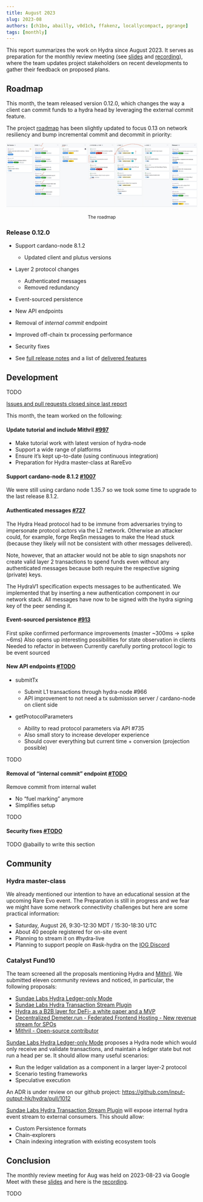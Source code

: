 ```yaml
---
title: August 2023
slug: 2023-08
authors: [ch1bo, abailly, v0d1ch, ffakenz, locallycompact, pgrange]
tags: [monthly]
---
```


This report summarizes the work on Hydra since August 2023. It serves as
preparation for the monthly review meeting (see [slides][slides] and
[recording][recording]), where the team updates project stakeholders on recent
developments to gather their feedback on proposed plans.

## Roadmap

This month, the team released version 0.12.0, which changes the way a client
can commit funds to a hydra head by leveraging the external commit feature.

The project
[roadmap](https://github.com/orgs/input-output-hk/projects/21/views/7) has been
slightly updated to focus 0.13 on network resiliency and bump incremental
commit and decommit in priority:

![The roadmap](./img/2023-08-roadmap.jpg) <small><center>The roadmap</center></small>

### Release 0.12.0

- Support cardano-node 8.1.2
  - Updated client and plutus versions
- Layer 2 protocol changes
  - Authenticated messages
  - Removed redundancy
- Event-sourced persistence
- New API endpoints
- Removal of _internal commit_ endpoint
- Improved off-chain tx processing performance
- Security fixes

- See [full release notes](https://github.com/input-output-hk/hydra/releases/tag/0.12.0) and a list of [delivered features](https://github.com/input-output-hk/hydra/milestone/12?closed=1)

## Development

TODO

[Issues and pull requests closed since last report](https://github.com/input-output-hk/hydra/issues?q=is%3Aclosed+sort%3Aupdated-desc+closed%3A2023-07-28..2023-08-23)

This month, the team worked on the following:

#### Update tutorial and include Mithril [#997](https://github.com/input-output-hk/hydra/issues/997)

- Make tutorial work with latest version of hydra-node
- Support a wide range of platforms
- Ensure it’s kept up-to-date (using continuous integration)
- Preparation for Hydra master-class at RareEvo

#### Support cardano-node 8.1.2 [#1007](https://github.com/input-output-hk/hydra/issues/1007)

We were still using cardano node 1.35.7 so we took some time to upgrade to the
last release 8.1.2.

#### Authenticated messages [#727](https://github.com/input-output-hk/hydra/pull/727)

The Hydra Head protocol had to be immune from adversaries trying to
impersonate protocol actors via the L2 network. Otherwise an attacker
could, for example, forge ReqSn messages to make the Head stuck (because they
likely will not be consistent with other messages delivered).

Note, however, that an attacker would not be able to sign snapshots nor create
valid layer 2 transactions to spend funds even without any authenticated messages
because both require the respective signing (private) keys.

The HydraV1 specification expects messages to be authenticated. We implemented that
by inserting a new authentication component in our network stack. All messages have
now to be signed with the hydra signing key of the peer sending it.

#### Event-sourced persistence [#913](https://github.com/input-output-hk/hydra/issues/TODO)

First spike confirmed performance improvements  (master ~300ms → spike ~6ms)
Also opens up interesting possibilities for state observation in clients
Needed to refactor in between
Currently carefully porting protocol logic to be event sourced

#### New API endpoints [#TODO](https://github.com/input-output-hk/hydra/issues/TODO)

- submitTx
  - Submit L1 transactions through hydra-node #966
  - API improvement to not need a tx submission server / cardano-node on client side

- getProtocolParameters
  - Ability to read protocol parameters via API #735
  - Also small story to increase developer experience
  - Should cover everything but current time + conversion (projection possible)

TODO

#### Removal of “internal commit” endpoint [#TODO](https://github.com/input-output-hk/hydra/issues/TODO)

Remove commit from internal wallet

- No “fuel marking” anymore
- Simplifies setup

TODO

#### Security fixes [#TODO](https://github.com/input-output-hk/hydra/issues/TODO)

TODO @abailly to write this section

## Community

### Hydra master-class

We already mentioned our intention to have an educational session at the upcoming
Rare Evo event. The Preparation is still in progress and we fear we might have
some network connectivity challenges but here are some practical information:

- Saturday, August 26, 9:30-12:30 MDT / 15:30-18:30 UTC
- About 40 people registered for on-site event
- Planning to stream it on #hydra-live
- Planning to support people on #ask-hydra on the [IOG Discord](https://discord.gg/Qq5vNTg9PT)

### Catalyst Fund10

The team screened all the proposals mentioning Hydra and
[Mithril](https://mithril.network/doc/). We submitted eleven community reviews and
noticed, in particular, the following proposals:

- [Sundae Labs Hydra Ledger-only Mode](https://cardano.ideascale.com/c/idea/102138)
- [Sundae Labs Hydra Transaction Stream Plugin](https://cardano.ideascale.com/c/idea/102200)
- [Hydra as a B2B layer for DeFi- a white paper and a MVP](https://cardano.ideascale.com/c/idea/101626)
- [Decentralized Demeter.run - Federated Frontend Hosting - New revenue stream for SPOs](https://cardano.ideascale.com/c/idea/104411)
- [Mithril - Open-source contributor](https://cardano.ideascale.com/c/idea/105113)

[Sundae Labs Hydra Ledger-only Mode](https://cardano.ideascale.com/c/idea/102138)
proposes a Hydra node which would only receive and validate transactions, and
maintain a ledger state but not run a head per se. It should allow many useful scenarios:

- Run the ledger validation as a component in a larger layer-2 protocol
- Scenario testing frameworks
- Speculative execution

An ADR is under review on our github project:
<https://github.com/input-output-hk/hydra/pull/1012>

[Sundae Labs Hydra Transaction Stream Plugin](https://cardano.ideascale.com/c/idea/102200)
will expose internal hydra event stream to external consumers. This should allow:

- Custom Persistence formats
- Chain-explorers
- Chain indexing integration with existing ecosystem tools

## Conclusion

The monthly review meeting for Aug was held on 2023-08-23 via Google Meet with
these [slides][slides] and here is the [recording][recording].

TODO

[slides]: https://docs.google.com/presentation/d/1MrCeUsYb3FQk7aCwMZdQs8mc5BfLOIjkK9gcWzgDdDc/edit#slide=id.g1f87a7454a5_0_1392
[recording]: https://drive.google.com/file/d/14pDsf0hDyh9HK8sCSMmkmT8gY8YxgOQ8/view
